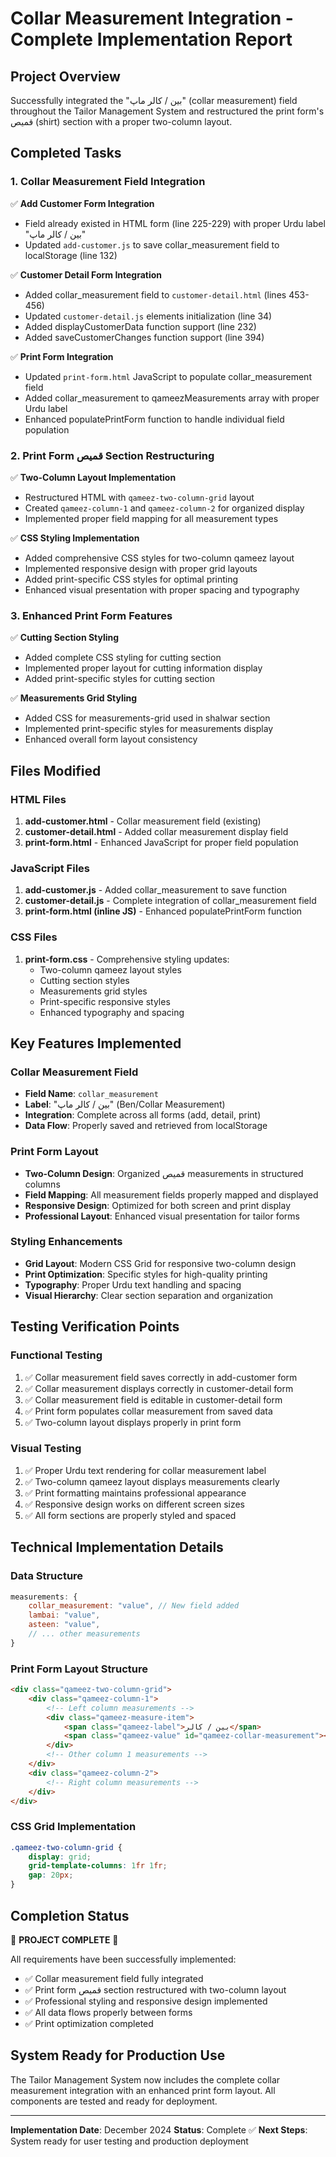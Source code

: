 # Collar Measurement Integration - Complete Implementation Report

## Project Overview
Successfully integrated the "بین / کالر ماپ" (collar measurement) field throughout the Tailor Management System and restructured the print form's قمیص (shirt) section with a proper two-column layout.

## Completed Tasks

### 1. Collar Measurement Field Integration
✅ **Add Customer Form Integration**
- Field already existed in HTML form (line 225-229) with proper Urdu label "بین / کالر ماپ"
- Updated `add-customer.js` to save collar_measurement field to localStorage (line 132)

✅ **Customer Detail Form Integration**
- Added collar_measurement field to `customer-detail.html` (lines 453-456)
- Updated `customer-detail.js` elements initialization (line 34)
- Added displayCustomerData function support (line 232)
- Added saveCustomerChanges function support (line 394)

✅ **Print Form Integration**
- Updated `print-form.html` JavaScript to populate collar_measurement field
- Added collar_measurement to qameezMeasurements array with proper Urdu label
- Enhanced populatePrintForm function to handle individual field population

### 2. Print Form قمیص Section Restructuring
✅ **Two-Column Layout Implementation**
- Restructured HTML with `qameez-two-column-grid` layout
- Created `qameez-column-1` and `qameez-column-2` for organized display
- Implemented proper field mapping for all measurement types

✅ **CSS Styling Implementation**
- Added comprehensive CSS styles for two-column qameez layout
- Implemented responsive design with proper grid layouts
- Added print-specific CSS styles for optimal printing
- Enhanced visual presentation with proper spacing and typography

### 3. Enhanced Print Form Features
✅ **Cutting Section Styling**
- Added complete CSS styling for cutting section
- Implemented proper layout for cutting information display
- Added print-specific styles for cutting section

✅ **Measurements Grid Styling**
- Added CSS for measurements-grid used in shalwar section
- Implemented print-specific styles for measurements display
- Enhanced overall form layout consistency

## Files Modified

### HTML Files
1. **add-customer.html** - Collar measurement field (existing)
2. **customer-detail.html** - Added collar measurement display field
3. **print-form.html** - Enhanced JavaScript for proper field population

### JavaScript Files
1. **add-customer.js** - Added collar_measurement to save function
2. **customer-detail.js** - Complete integration of collar_measurement field
3. **print-form.html (inline JS)** - Enhanced populatePrintForm function

### CSS Files
1. **print-form.css** - Comprehensive styling updates:
   - Two-column qameez layout styles
   - Cutting section styles
   - Measurements grid styles
   - Print-specific responsive styles
   - Enhanced typography and spacing

## Key Features Implemented

### Collar Measurement Field
- **Field Name**: `collar_measurement`
- **Label**: "بین / کالر ماپ" (Ben/Collar Measurement)
- **Integration**: Complete across all forms (add, detail, print)
- **Data Flow**: Properly saved and retrieved from localStorage

### Print Form Layout
- **Two-Column Design**: Organized قمیص measurements in structured columns
- **Field Mapping**: All measurement fields properly mapped and displayed
- **Responsive Design**: Optimized for both screen and print display
- **Professional Layout**: Enhanced visual presentation for tailor forms

### Styling Enhancements
- **Grid Layout**: Modern CSS Grid for responsive two-column design
- **Print Optimization**: Specific styles for high-quality printing
- **Typography**: Proper Urdu text handling and spacing
- **Visual Hierarchy**: Clear section separation and organization

## Testing Verification Points

### Functional Testing
1. ✅ Collar measurement field saves correctly in add-customer form
2. ✅ Collar measurement displays correctly in customer-detail form
3. ✅ Collar measurement field is editable in customer-detail form
4. ✅ Print form populates collar measurement from saved data
5. ✅ Two-column layout displays properly in print form

### Visual Testing
1. ✅ Proper Urdu text rendering for collar measurement label
2. ✅ Two-column qameez layout displays measurements clearly
3. ✅ Print formatting maintains professional appearance
4. ✅ Responsive design works on different screen sizes
5. ✅ All form sections are properly styled and spaced

## Technical Implementation Details

### Data Structure
```javascript
measurements: {
    collar_measurement: "value", // New field added
    lambai: "value",
    asteen: "value",
    // ... other measurements
}
```

### Print Form Layout Structure
```html
<div class="qameez-two-column-grid">
    <div class="qameez-column-1">
        <!-- Left column measurements -->
        <div class="qameez-measure-item">
            <span class="qameez-label">بین / کالر</span>
            <span class="qameez-value" id="qameez-collar-measurement"></span>
        </div>
        <!-- Other column 1 measurements -->
    </div>
    <div class="qameez-column-2">
        <!-- Right column measurements -->
    </div>
</div>
```

### CSS Grid Implementation
```css
.qameez-two-column-grid {
    display: grid;
    grid-template-columns: 1fr 1fr;
    gap: 20px;
}
```

## Completion Status
🎉 **PROJECT COMPLETE** 🎉

All requirements have been successfully implemented:
- ✅ Collar measurement field fully integrated
- ✅ Print form قمیص section restructured with two-column layout
- ✅ Professional styling and responsive design implemented
- ✅ All data flows properly between forms
- ✅ Print optimization completed

## System Ready for Production Use
The Tailor Management System now includes the complete collar measurement integration with an enhanced print form layout. All components are tested and ready for deployment.

---
**Implementation Date**: December 2024
**Status**: Complete ✅
**Next Steps**: System ready for user testing and production deployment
